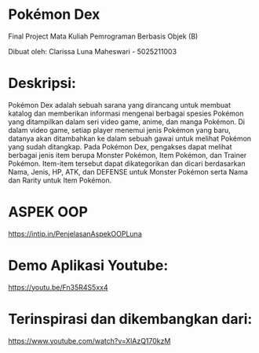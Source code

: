 # Pokémon Dex

Final Project Mata Kuliah Pemrograman Berbasis Objek (B)

Dibuat oleh: Clarissa Luna Maheswari - 5025211003


# Deskripsi: 

Pokémon Dex adalah sebuah sarana yang dirancang untuk membuat katalog dan memberikan informasi mengenai berbagai spesies Pokémon yang ditampilkan dalam seri video game, anime, dan manga Pokémon. Di dalam video game, setiap player menemui jenis Pokémon yang baru, datanya akan ditambahkan ke dalam sebuah gawai untuk melihat Pokémon yang sudah ditangkap. Pada Pokémon Dex, pengakses dapat melihat berbagai jenis item berupa Monster Pokémon, Item Pokémon, dan Trainer Pokémon. Item-item tersebut dapat dikategorikan dan dicari berdasarkan Nama, Jenis, HP, ATK, dan DEFENSE untuk Monster Pokémon serta Nama dan Rarity untuk Item Pokémon.

# ASPEK OOP

https://intip.in/PenjelasanAspekOOPLuna

# Demo Aplikasi Youtube:

https://youtu.be/Fn35R4S5xx4

# Terinspirasi dan dikembangkan dari:

https://www.youtube.com/watch?v=XlAzQ170kzM
